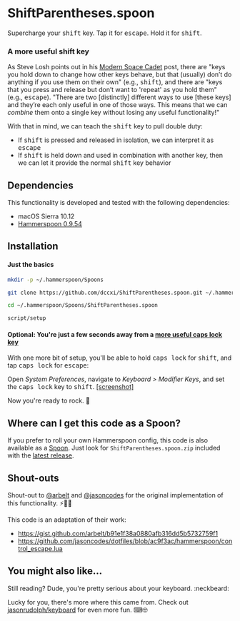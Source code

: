 # ShiftParentheses.spoon

Supercharge your <kbd>shift</kbd> key. Tap it for <kbd>escape</kbd>. Hold it for <kbd>shift</kbd>.

### A more useful shift key

As Steve Losh points out in his [Modern Space Cadet](http://stevelosh.com/blog/2012/10/a-modern-space-cadet/#shift-escape) post, there are "keys you hold down to change how other keys behave, but that (usually) don’t do anything if you use them on their own" (e.g., <kbd>shift</kbd>), and there are "keys that you press and release but don’t want to 'repeat' as you hold them" (e.g., <kbd>escape</kbd>). "There are two [distinctly] different ways to use [these keys] and they’re each only useful in one of those ways. This means that we can *combine* them onto a single key without losing any useful functionality!"

With that in mind, we can teach the <kbd>shift</kbd> key to pull double duty:

- If <kbd>shift</kbd> is pressed and released in isolation, we can interpret it as <kbd>escape</kbd>
- If <kbd>shift</kbd> is held down and used in combination with another key, then we can let it provide the normal <kbd>shift</kbd> key behavior

## Dependencies

This functionality is developed and tested with the following dependencies:

- macOS Sierra 10.12
- [Hammerspoon 0.9.54][hammerspoon]

## Installation

#### Just the basics

```sh
mkdir -p ~/.hammerspoon/Spoons

git clone https://github.com/dccxi/ShiftParentheses.spoon.git ~/.hammerspoon/Spoons/ShiftParentheses.spoon

cd ~/.hammerspoon/Spoons/ShiftParentheses.spoon

script/setup
```

#### Optional: You're just a few seconds away from a [more useful caps lock key](#optional-a-more-useful-caps-lock-key)

With one more bit of setup, you'll be able to hold <kbd>caps lock</kbd> for <kbd>shift</kbd>, and tap <kbd>caps lock</kbd> for <kbd>escape</kbd>:

Open *System Preferences*, navigate to *Keyboard > Modifier Keys*, and set the <kbd>caps lock</kbd> key to <kbd>shift</kbd>. [[screenshot]](https://user-images.githubusercontent.com/2988/27111039-7f620442-507b-11e7-9bcf-93d46e14af13.png)

Now you're ready to rock. 🤘

## Where can I get this code as a Spoon?

If you prefer to roll your own Hammerspoon config, this code is also available as a [Spoon](https://github.com/Hammerspoon/hammerspoon/blob/0.9.54/SPOONS.md#how-do-i-install-a-spoon). Just look for `ShiftParentheses.spoon.zip` included with the [latest release](https://github.com/dccxi/ShiftParentheses.spoon/releases/latest).

## Shout-outs

Shout-out to [@arbelt](https://github.com/arbelt) and [@jasoncodes](https://github.com/jasoncodes) for the original implementation of this functionality. ⚡️🍻🌟

This code is an adaptation of their work:

- https://gist.github.com/arbelt/b91e1f38a0880afb316dd5b5732759f1
- https://github.com/jasoncodes/dotfiles/blob/ac9f3ac/hammerspoon/control_escape.lua

## You might also like...

Still reading? Dude, you're pretty serious about your keyboard. :neckbeard:

Lucky for you, there's more where this came from. Check out [jasonrudolph/keyboard](https://github.com/jasonrudolph/keyboard#features) for even more fun. ⌨🤓

[hammerspoon]: http://www.hammerspoon.org
